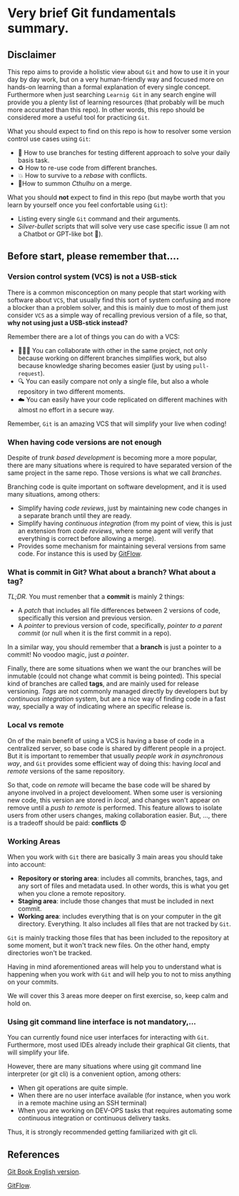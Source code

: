# Very brief Git fundamentals summary.
## Disclaimer
This repo aims to provide a holistic view about `Git` and how to use it in your day by day work, but on a very human-friendly way and focused more on hands-on learning than a formal explanation of every single concept.
Furthermore when just searching `Learnig Git` in any search engine will provide you a plenty list of learning resources (that probably will be much more accurated than this repo).
In other words, this repo should be considered more a useful tool for practicing `Git`.

What you should expect to find on this repo is how to resolver some version control use cases using `Git`:

* 🧪 How to use branches for testing different approach to solve your daily basis task.
* ♻️ How to re-use code from different branches.
* 💥 How to survive to a _rebase_ with conflicts.
* 🐙How to summon _Cthulhu_ on a merge.

What you should __not__ expect to find in this repo (but maybe worth that you learn by yourself once you feel confortable using `Git`):

* Listing every single `Git` command and their arguments.
* _Silver-bullet_ scripts that will solve very use case specific issue (I am not a Chatbot or GPT-like bot 🤖).

## Before start, please remember that....
### Version control system (VCS) is not a USB-stick
There is a common misconception on many people that start working with software about `VCS`, that usually find this sort of system confusing and more a blocker than a problem solver, 
and this is mainly due to most of them just consider `VCS` as a simple way of recalling previous version of a file, so that, __why not using just a USB-stick instead?__

Remember there are a lot of things you can do with a VCS:

* 🧑‍🤝‍🧑 You can collaborate with other in the same project, not only because working on different branches simplifies work, but also because knowledge sharing becomes easier (just by using `pull-request`).
* 🔍 You can easily compare not only a single file, but also a whole repository in two different moments.
* ☁️ You can easily have your code replicated on different machines with almost no effort in a secure way.

Remember, `Git` is an amazing VCS that will simplify your live when coding!

### When having code versions are not enough
Despite of _trunk based development_ is becoming more a more popular, there are many situations where is required to have separated version of the same project in the same repo.
Those versions is what we call _branches_.

Branching code is quite important on software development, and it is used many situations, among others:

* Simplify having _code reviews_, just by maintaining new code changes in a separate branch until they are ready.
* Simplify having _continuous integration_ (from my point of view, this is just an extension from _code reviews_, where some agent will verify that everything is correct before allowing a merge).
* Provides some mechanism for maintaining several versions from same code. For instance this is used by [GitFlow](https://www.atlassian.com/es/git/tutorials/comparing-workflows/gitflow-workflow).

### What is commit in Git? What about a branch? What about a tag?
_TL;DR._
You must remenber that a __commit__ is mainly 2 things:

* A _patch_ that includes all file differences between 2 versions of code, specifically this version and previous version.
* A _pointer_ to previous version of code, specifically, _pointer to a parent commit_ (or null when it is the first commit in a repo).

In a similar way, you should remember that a __branch__ is just a pointer to a commit! No voodoo magic, just _a pointer_.

Finally, there are some situations when we want the our branches will be inmutable (could not change what commit is being pointed). This special kind of branches are called __tags__, and are mainly used for release versioning.
_Tags_ are not commonly managed directly by developers but by _continuous integration_ system, but are a nice way of finding code in a fast way, specially a way of indicating where an specific release is.

### Local vs remote
On of the main benefit of using a VCS is having a base of code in a centralized server, so base code is shared by different people in a project.
But it is important to remember that usually _people work in asynchronous way_, and `Git` provides some efficient way of doing this: having _local_ and _remote_ versions of the same repository.

So that, code on _remote_ will became the base code will be shared by anyone involved in a project develooment. When some user is versioning new code, this version are stored in _local_, and changes won't appear on remove until a _push to remote_ is performed.
This feature allows to isolate users from other users changes, making collaboration easier. But, ..., there is a tradeoff should be paid: __conflicts__ 😨

### Working Areas
When you work with `Git` there are basically 3 main areas you should take into account:

* __Repository or storing area__: includes all commits, branches, tags, and any sort of files and metadata used. In other words, this is what you get when you clone a remote repository. 
* __Staging area__: include those changes that must be included in next commit.
* __Working area__: includes everything that is on your computer in the git directory. Everything. It also includes all files that are not tracked by `Git`.

`Git` is mainly tracking those files that has been included to the repository at some moment, but it won't track new files. On the other hand, empty directories won't be tracked.

Having in mind aforementioned areas will help you to understand what is happening when you work with `Git` and will help you to not to miss anything on your commits.

We will cover this 3 areas more deeper on first exercise, so, keep calm and hold on.

### Using git command line interface is not mandatory,...
You can currently found nice user interfaces for interacting with `Git`. Furthermore, most used IDEs already include their graphical Git clients, that will simplify your life.

However, there are many situations where using git command line interpreter (or git cli) is a convenient option, among others:

* When git operations are quite simple.
* When there are no user interface available (for instance, when you work in a remote machine using an SSH terminal)
* When you are working on DEV-OPS tasks that requires automating some continuous integration or continuous delivery tasks.

Thus, it is strongly recommended getting familiarized with git cli.

## References
[Git Book English version](https://git-scm.com/book/en/v2/).

[GitFlow](https://www.atlassian.com/es/git/tutorials/comparing-workflows/gitflow-workflow).
